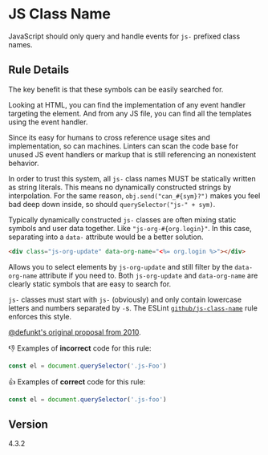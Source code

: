 # JS Class Name

JavaScript should only query and handle events for `js-` prefixed class names.

## Rule Details

The key benefit is that these symbols can be easily searched for.

Looking at HTML, you can find the implementation of any event handler targeting the element. And from any JS file, you can find all the templates using the event handler.

Since its easy for humans to cross reference usage sites and implementation, so can machines. Linters can scan the code base for unused JS event handlers or markup that is still referencing an nonexistent behavior.

In order to trust this system, all `js-` class names MUST be statically written as string literals. This means no dynamically constructed strings by interpolation. For the same reason, `obj.send("can_#{sym}?")` makes you feel bad deep down inside, so should `querySelector("js-" + sym)`.

Typically dynamically constructed `js-` classes are often mixing static symbols and user data together. Like `"js-org-#{org.login}"`. In this case, separating into a `data-` attribute would be a better solution.

```html
<div class="js-org-update" data-org-name="<%= org.login %>"></div>
```

Allows you to select elements by `js-org-update` and still filter by the `data-org-name` attribute if you need to. Both `js-org-update` and `data-org-name` are clearly static symbols that are easy to search for.

`js-` classes must start with `js-` (obviously) and only contain lowercase letters and numbers separated by `-`s. The ESLint [`github/js-class-name`](https://github.com/github/eslint-plugin-github/blob/master/lib/rules/js-class-name.js) rule enforces this style.

[@defunkt's original proposal from 2010](https://web.archive.org/web/20180902223055/http://ozmm.org/posts/slightly_obtrusive_javascript.html).

👎 Examples of **incorrect** code for this rule:

```js
const el = document.querySelector('.js-Foo')
```

👍 Examples of **correct** code for this rule:

```js
const el = document.querySelector('.js-foo')
```

## Version

4.3.2
